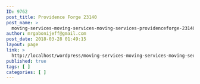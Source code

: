 ```yaml
---
ID: 9762
post_title: Providence Forge 23140
post_name: >
  moving-services-moving-services-moving-services-providenceforge-23140
author: mrgabonijeff@gmail.com
post_date: 2018-03-28 01:49:15
layout: page
link: >
  http://localhost/wordpress/moving-services-moving-services-moving-services-providenceforge-23140/
published: true
tags: [ ]
categories: [ ]
---
```


